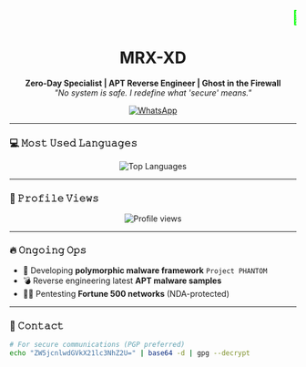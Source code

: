 <div align="center">

  <marquee behavior="scroll" direction="left" scrollamount="10" style="color: #00ff00; font-size: 24px;">
    🚀 Welcome to MRX World 🚀
  </marquee>

  <h1> MRX-XD </h1>
  
  <p>
    <b>Zero-Day Specialist | APT Reverse Engineer | Ghost in the Firewall</b><br>
    <i>"No system is safe. I redefine what 'secure' means."</i>
  </p>
  
  <a href="https://wa.me/+2348164404128">
    <img src="https://img.shields.io/badge/WhatsApp-25D366?style=for-the-badge&logo=whatsapp&logoColor=white" alt="WhatsApp">
  </a>
</div>

---

### 💻 𝙼𝚘𝚜𝚝 𝚄𝚜𝚎𝚍 𝙻𝚊𝚗𝚐𝚞𝚊𝚐𝚎𝚜
<div align="center">
  <img src="https://github-readme-stats.vercel.app/api/top-langs/?username=yourusername&layout=compact&theme=radical&hide_border=true" alt="Top Languages">
</div>

---

### 📡 𝙿𝚛𝚘𝚏𝚒𝚕𝚎 𝚅𝚒𝚎𝚠𝚜
<div align="center">
  <img src="https://komarev.com/ghpvc/?username=yourusername&label=𝙿𝚁𝙾𝙵𝙸𝙻𝙴+𝚅𝙸𝚂𝙸𝚃𝚂&color=red" alt="Profile views"/>
</div>

---

### 🔥 𝙾𝚗𝚐𝚘𝚒𝚗𝚐 𝙾𝚙𝚜
- 🔐 Developing **polymorphic malware framework** <code>Project PHANTOM</code>
- 💣 Reverse engineering latest **APT malware samples**
- 🕵️‍♂️ Pentesting **Fortune 500 networks** (NDA-protected)

---

### 📡 𝙲𝚘𝚗𝚝𝚊𝚌𝚝
```bash
# For secure communications (PGP preferred)
echo "ZW5jcnlwdGVkX21lc3NhZ2U=" | base64 -d | gpg --decrypt
